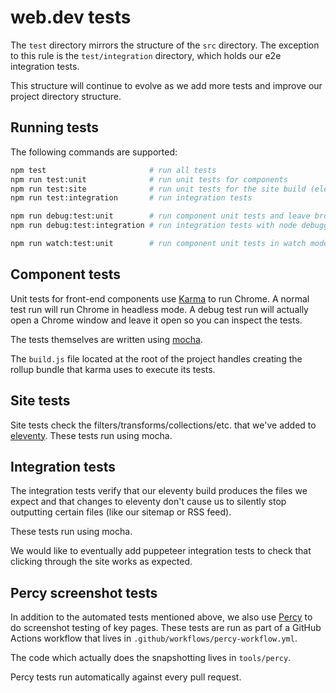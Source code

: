 # web.dev tests

The `test` directory mirrors the structure of the `src` directory.
The exception to this rule is the `test/integration` directory, which holds
our e2e integration tests.

This structure will continue to evolve as we add more tests and improve our
project directory structure.

## Running tests
The following commands are supported:

```bash
npm test                       # run all tests
npm run test:unit              # run unit tests for components
npm run test:site              # run unit tests for the site build (eleventy)
npm run test:integration       # run integration tests

npm run debug:test:unit        # run component unit tests and leave browser open
npm run debug:test:integration # run integration tests with node debugger attached

npm run watch:test:unit        # run component unit tests in watch mode
```

## Component tests
Unit tests for front-end components use [Karma](https://karma-runner.github.io/)
to run Chrome. A normal test run will run Chrome in headless mode. A debug
test run will actually open a Chrome window and leave it open so you can inspect
the tests.

The tests themselves are written using [mocha](https://mochajs.org/).

The `build.js` file located at the root of the project handles creating the
rollup bundle that karma uses to execute its tests.

## Site tests
Site tests check the filters/transforms/collections/etc. that we've added to
[eleventy](https://11ty.io/). These tests run using mocha.

## Integration tests
The integration tests verify that our eleventy build produces the files we
expect and that changes to eleventy don't cause us to silently stop outputting
certain files (like our sitemap or RSS feed).

These tests run using mocha.

We would like to eventually add puppeteer integration tests to check that
clicking through the site works as expected.

## Percy screenshot tests
In addition to the automated tests mentioned above, we also use
[Percy](https://percy.io) to do screenshot testing of key pages. These tests are run as
part of a GitHub Actions workflow that lives in
`.github/workflows/percy-workflow.yml`.

The code which actually does the snapshotting lives in `tools/percy`.

Percy tests run automatically against every pull request.